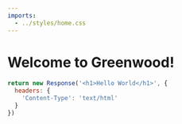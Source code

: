 ```yaml
---
imports:
  - ../styles/home.css
---
```


# Welcome to Greenwood!

```js
return new Response('<h1>Hello World</h1>', {
  headers: {
    'Content-Type': 'text/html'
  }
})
```
